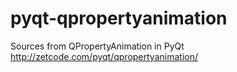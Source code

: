 # pyqt-qpropertyanimation
Sources from QPropertyAnimation in PyQt
http://zetcode.com/pyqt/qpropertyanimation/
